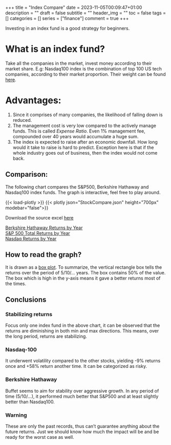 +++
title = "Index Compare"
date = 2023-11-05T00:09:47+01:00
description = ""
draft = false
subtitle = ""
header_img = ""
toc = false
tags = []
categories = []
series = ["finance"]
comment = true
+++

Investing in an index fund is a good strategy for beginners.

# What is an index fund?
Take all the companies in the market, invest money according to their market share. E.g: Nasdaq100 index is the combination of top 100 US tech companies, according to their market proportion. Their weight can be found [here](https://www.slickcharts.com/nasdaq100).

# Advantages:
1. Since it comprises of many companies, the likelihood of falling down is reduced.
1. The management cost is very low compared to the actively manage funds. This is called *Expense Ratio*. 
Even 1% management fee, compounded over 40 years would accumulate a huge sum.
1. The index is expected to raise after an economic downfall. How long would it take to raise is hard to predict. Exception here is that if the whole industry goes out of business, then the index would not come back. 

## Comparison:
The following chart compares the S&P500, Berkshire Hathaway and Nasdaq100 index funds. The graph is interactive, feel free to play around.

{{< load-plotly >}}
{{< plotly json="StockCompare.json" height="700px" modebar="false">}}

Download the source excel [here](posts/index-compare/Stock-Compare.xlsx)

[Berkshire Hathaway Returns by Year](https://www.slickcharts.com/berkshire-hathaway/returns)  
[S&P 500 Total Returns by Year](https://www.slickcharts.com/sp500/returns)  
[Nasdaq Returns by Year](https://www.slickcharts.com/nasdaq100/returns)  

## How to read the graph?
It is drawn as a [box plot](https://en.wikipedia.org/wiki/Box_plot). To summarize, the vertical rectangle box tells the returns over the period of 5/10/... years. 
The box contains 50% of the value. The box which is high in the y-axis means it gave a better returns most of the times.

## Conclusions
### Stabilizing returns
Focus only one index fund in the above chart, it can be observed that the returns are diminishing in both min and max directions. 
This means, over the long period, returns are stabilizing.

### Nasdaq-100
It underwent volatility compared to the other stocks, yielding -9% returns once and +58% return another time. It can be categorized as risky.

### Berkshire Hathaway
Buffet seems to aim for stability over aggressive growth. In any period of time (5/10/…), it performed much better that S&P500 and at least slightly better than Nasdaq100.

### Warning
These are only the past records, thus can’t guarantee anything about the future returns. 
Just we should know how much the impact will be and be ready for the worst case as well.

